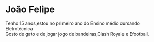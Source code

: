 # João Felipe 

Tenho 15 anos,estou no primeiro ano do Ensino médio cursando Eletrotécnica  
Gosto de gato e de jogar jogo de bandeiras,Clash Royale e Efootball.

<img width = '10 px' src='https://i.pinimg.com/originals/58/6e/28/586e2870c6ed9df52a47fb6cbc985086.gif'>